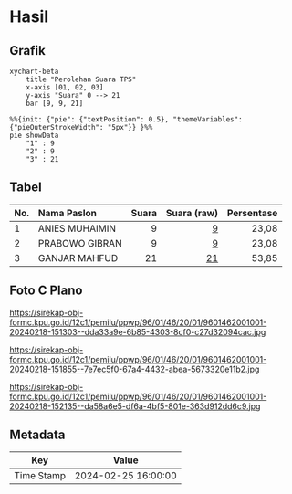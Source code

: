 # Hasil

## Grafik

```mermaid
xychart-beta
    title "Perolehan Suara TPS"
    x-axis [01, 02, 03]
    y-axis "Suara" 0 --> 21
    bar [9, 9, 21]
```

```mermaid
%%{init: {"pie": {"textPosition": 0.5}, "themeVariables": {"pieOuterStrokeWidth": "5px"}} }%%
pie showData
    "1" : 9
    "2" : 9
    "3" : 21
```

## Tabel

| No. | Nama Paslon    | Suara | Suara (raw) | Persentase |
|:--- |:-------------- | -----:| -----------:| ----------:|
| 1   | ANIES MUHAIMIN | 9     | [9][p-1]    | 23,08      |
| 2   | PRABOWO GIBRAN | 9     | [9][p-2]    | 23,08      |
| 3   | GANJAR MAHFUD  | 21    | [21][p-3]   | 53,85      |


[p-1]: https://github.com/gigit-pemilu/pemilu-2024-96-papua-barat-daya/blob/main/pilpres/hitung-suara/sub/96-papua-barat-daya/sub/01-sorong/sub/46-sunook/sub/2001-dasri/sub/001-tps/sub/paslon-1.txt
[p-2]: https://github.com/gigit-pemilu/pemilu-2024-96-papua-barat-daya/blob/main/pilpres/hitung-suara/sub/96-papua-barat-daya/sub/01-sorong/sub/46-sunook/sub/2001-dasri/sub/001-tps/sub/paslon-2.txt
[p-3]: https://github.com/gigit-pemilu/pemilu-2024-96-papua-barat-daya/blob/main/pilpres/hitung-suara/sub/96-papua-barat-daya/sub/01-sorong/sub/46-sunook/sub/2001-dasri/sub/001-tps/sub/paslon-3.txt

## Foto C Plano

https://sirekap-obj-formc.kpu.go.id/12c1/pemilu/ppwp/96/01/46/20/01/9601462001001-20240218-151303--dda33a9e-6b85-4303-8cf0-c27d32094cac.jpg

https://sirekap-obj-formc.kpu.go.id/12c1/pemilu/ppwp/96/01/46/20/01/9601462001001-20240218-151855--7e7ec5f0-67a4-4432-abea-5673320e11b2.jpg

https://sirekap-obj-formc.kpu.go.id/12c1/pemilu/ppwp/96/01/46/20/01/9601462001001-20240218-152135--da58a6e5-df6a-4bf5-801e-363d912dd6c9.jpg


## Metadata

| Key        | Value               |
| ---------- | ------------------- |
| Time Stamp | 2024-02-25 16:00:00 |



